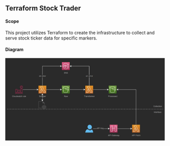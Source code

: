 ## Terraform Stock Trader 

#### Scope
This project utilizes Terraform to create the infrastructure to collect and serve stock ticker data for specific markers.

#### Diagram
<img src='../diagram.jpg'></img>
